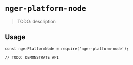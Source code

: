 # `nger-platform-node`

> TODO: description

## Usage

```
const ngerPlatformNode = require('nger-platform-node');

// TODO: DEMONSTRATE API
```
